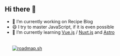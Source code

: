 ## Hi there 👋

<!--
**resul-elezi/resul-elezi** is a ✨ _special_ ✨ repository because its `README.md` (this file) appears on your GitHub profile.

Here are some ideas to get you started:

- 🔭 I’m currently working on ...

- 👯 I’m looking to collaborate on ...
- 🤔 I’m looking for help with ...
- 💬 Ask me about ...
- 📫 How to reach me: ...
- 😄 Pronouns: ...
- ⚡ Fun fact: ...
-->
- 🔭 I’m currently working on Recipe Blog
- 😄 I try to master JavaScript, if it is even possible
- 🌱 I’m currently learning [Vue.js](https://vuejs.org) / [Nuxt.js](https://nuxt.com/) and [Astro](https://astro.build/) <br><br><br>
<a href="https://roadmap.sh"><img src="https://roadmap.sh/card/tall/6478601dc4ec366ad5b5df06?variant=dark&roadmaps=javascript%2Cvue%2Cfrontend" alt="roadmap.sh"/></a>
